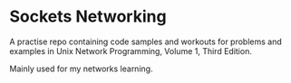 # Sockets Networking

A practise repo containing code samples and workouts for problems and examples
in Unix Network Programming, Volume 1, Third Edition.

Mainly used for my networks learning.
